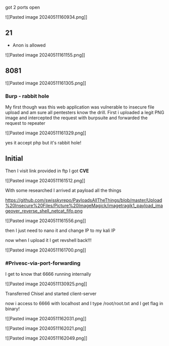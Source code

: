 
got 2 ports open

![[Pasted image 20240511160934.png]]

## 21
- Anon is allowed

![[Pasted image 20240511161155.png]]

## 8081

![[Pasted image 20240511161305.png]]

### Burp - rabbit hole
My first though was this web application was vulnerable to insecure file upload and am sure all pentesters know the drill. First i uploaded a legit PNG image and intercepted the request with burpsuite and forwarded the request to repeater

![[Pasted image 20240511161329.png]]

yes it accept php but it's rabbit hole!

## Initial

Then I visit link provided in ftp
I got **CVE**

![[Pasted image 20240511161512.png]]


With some researched I arrived at payload all the things

https://github.com/swisskyrepo/PayloadsAllTheThings/blob/master/Upload%20Insecure%20Files/Picture%20ImageMagick/imagetragik1_payload_imageover_reverse_shell_netcat_fifo.png

![[Pasted image 20240511161556.png]]


then I just need to nano it and change IP to my kali IP

now when I upload it I get revshell back!!!

![[Pasted image 20240511161700.png]]


### #Privesc-via-port-forwarding

I get to know that 6666 running internally

![[Pasted image 20240511130925.png]]

Transferred Chisel and started client-server

now i access to 6666 with localhost and I type /root/root.txt and I get flag in binary!

![[Pasted image 20240511162031.png]]

![[Pasted image 20240511162021.png]]

![[Pasted image 20240511162049.png]]